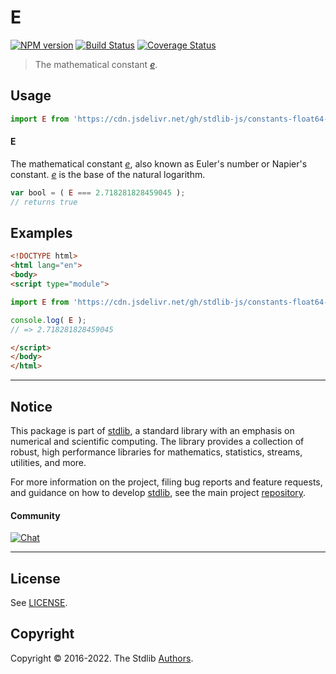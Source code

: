 <!--

@license Apache-2.0

Copyright (c) 2018 The Stdlib Authors.

Licensed under the Apache License, Version 2.0 (the "License");
you may not use this file except in compliance with the License.
You may obtain a copy of the License at

   http://www.apache.org/licenses/LICENSE-2.0

Unless required by applicable law or agreed to in writing, software
distributed under the License is distributed on an "AS IS" BASIS,
WITHOUT WARRANTIES OR CONDITIONS OF ANY KIND, either express or implied.
See the License for the specific language governing permissions and
limitations under the License.

-->

# E

[![NPM version][npm-image]][npm-url] [![Build Status][test-image]][test-url] [![Coverage Status][coverage-image]][coverage-url] <!-- [![dependencies][dependencies-image]][dependencies-url] -->

> The mathematical constant [_e_][e].



<section class="usage">

## Usage

```javascript
import E from 'https://cdn.jsdelivr.net/gh/stdlib-js/constants-float64-e@esm/index.mjs';
```

#### E

The mathematical constant [_e_][e], also known as Euler's number or Napier's constant. [_e_][e] is the base of the natural logarithm.

```javascript
var bool = ( E === 2.718281828459045 );
// returns true
```

</section>

<!-- /.usage -->

<section class="examples">

## Examples

<!-- TODO: better example -->

<!-- eslint no-undef: "error" -->

```html
<!DOCTYPE html>
<html lang="en">
<body>
<script type="module">

import E from 'https://cdn.jsdelivr.net/gh/stdlib-js/constants-float64-e@esm/index.mjs';

console.log( E );
// => 2.718281828459045

</script>
</body>
</html>
```

</section>

<!-- /.examples -->

<!-- C interface documentation. -->



<!-- Section for related `stdlib` packages. Do not manually edit this section, as it is automatically populated. -->

<section class="related">

</section>

<!-- /.related -->

<!-- Section for all links. Make sure to keep an empty line after the `section` element and another before the `/section` close. -->


<section class="main-repo" >

* * *

## Notice

This package is part of [stdlib][stdlib], a standard library with an emphasis on numerical and scientific computing. The library provides a collection of robust, high performance libraries for mathematics, statistics, streams, utilities, and more.

For more information on the project, filing bug reports and feature requests, and guidance on how to develop [stdlib][stdlib], see the main project [repository][stdlib].

#### Community

[![Chat][chat-image]][chat-url]

---

## License

See [LICENSE][stdlib-license].


## Copyright

Copyright &copy; 2016-2022. The Stdlib [Authors][stdlib-authors].

</section>

<!-- /.stdlib -->

<!-- Section for all links. Make sure to keep an empty line after the `section` element and another before the `/section` close. -->

<section class="links">

[npm-image]: http://img.shields.io/npm/v/@stdlib/constants-float64-e.svg
[npm-url]: https://npmjs.org/package/@stdlib/constants-float64-e

[test-image]: https://github.com/stdlib-js/constants-float64-e/actions/workflows/test.yml/badge.svg?branch=v0.0.8
[test-url]: https://github.com/stdlib-js/constants-float64-e/actions/workflows/test.yml?query=branch:v0.0.8

[coverage-image]: https://img.shields.io/codecov/c/github/stdlib-js/constants-float64-e/main.svg
[coverage-url]: https://codecov.io/github/stdlib-js/constants-float64-e?branch=main

<!--

[dependencies-image]: https://img.shields.io/david/stdlib-js/constants-float64-e.svg
[dependencies-url]: https://david-dm.org/stdlib-js/constants-float64-e/main

-->

[chat-image]: https://img.shields.io/gitter/room/stdlib-js/stdlib.svg
[chat-url]: https://gitter.im/stdlib-js/stdlib/

[stdlib]: https://github.com/stdlib-js/stdlib

[stdlib-authors]: https://github.com/stdlib-js/stdlib/graphs/contributors

[umd]: https://github.com/umdjs/umd
[es-module]: https://developer.mozilla.org/en-US/docs/Web/JavaScript/Guide/Modules

[deno-url]: https://github.com/stdlib-js/constants-float64-e/tree/deno
[umd-url]: https://github.com/stdlib-js/constants-float64-e/tree/umd
[esm-url]: https://github.com/stdlib-js/constants-float64-e/tree/esm
[branches-url]: https://github.com/stdlib-js/constants-float64-e/blob/main/branches.md

[stdlib-license]: https://raw.githubusercontent.com/stdlib-js/constants-float64-e/main/LICENSE

[e]: https://en.wikipedia.org/wiki/E_%28mathematical_constant%29

</section>

<!-- /.links -->
